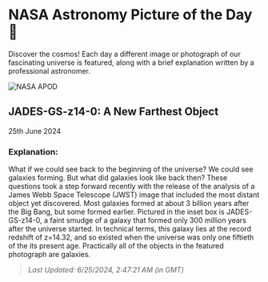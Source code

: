 
  # NASA Astronomy Picture of the Day 🌌

  Discover the cosmos! Each day a different image or photograph of our fascinating universe is featured, along with a brief explanation written by a professional astronomer.

![NASA APOD](https://apod.nasa.gov/apod/image/2406/MostDistantGalaxy_Webb_960.jpg)

## JADES-GS-z14-0: A New Farthest Object

25th June 2024

### Explanation: 

What if we could see back to the beginning of the universe?  We could see galaxies forming.  But what did galaxies look like back then?  These questions took a step forward recently with the release of the analysis of a James Webb Space Telescope (JWST) image that included the most distant object yet discovered.  Most galaxies formed at about 3 billion years after the Big Bang, but some formed earlier. Pictured in the inset box is JADES-GS-z14-0, a faint smudge of a galaxy that formed only 300 million years after the universe started.  In technical terms, this galaxy lies at the record redshift of z=14.32, and so existed when the universe was only one fiftieth of the its present age.  Practically all of the objects in the featured photograph are galaxies.

> _Last Updated: 6/25/2024, 2:47:21 AM (in GMT)_
